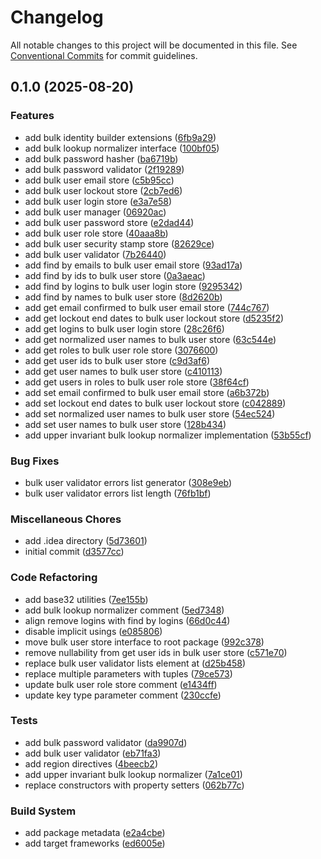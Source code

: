 # Changelog

All notable changes to this project will be documented in this file. See [Conventional Commits](https://www.conventionalcommits.org) for commit guidelines.

## 0.1.0 (2025-08-20)

### Features

* add bulk identity builder extensions ([6fb9a29](https://github.com/tnc1997/asp-net-core-identity-bulk/commit/6fb9a29fa3a28fee01a51365d20e81bd20ab069c))
* add bulk lookup normalizer interface ([100bf05](https://github.com/tnc1997/asp-net-core-identity-bulk/commit/100bf058892d51a5375ee4d101b3a37054dcb504))
* add bulk password hasher ([ba6719b](https://github.com/tnc1997/asp-net-core-identity-bulk/commit/ba6719bd7e36d553daf3731120b1fa2616678e53))
* add bulk password validator ([2f19289](https://github.com/tnc1997/asp-net-core-identity-bulk/commit/2f1928984b56e816ddbc09fb72e0874e6061bb0a))
* add bulk user email store ([c5b95cc](https://github.com/tnc1997/asp-net-core-identity-bulk/commit/c5b95ccc3bad844013c2079d8c941211402b5052))
* add bulk user lockout store ([2cb7ed6](https://github.com/tnc1997/asp-net-core-identity-bulk/commit/2cb7ed687976f9e07b58ad8cc6f9ba7dd246349a))
* add bulk user login store ([e3a7e58](https://github.com/tnc1997/asp-net-core-identity-bulk/commit/e3a7e5841e8cfd3ae4820049c21d8f289686c270))
* add bulk user manager ([06920ac](https://github.com/tnc1997/asp-net-core-identity-bulk/commit/06920acb2dcbd57a2b594239d3a71fdb24a3a8a9))
* add bulk user password store ([e2dad44](https://github.com/tnc1997/asp-net-core-identity-bulk/commit/e2dad44bca2f0b909aa9caabdd6890ba23c30528))
* add bulk user role store ([40aaa8b](https://github.com/tnc1997/asp-net-core-identity-bulk/commit/40aaa8b325a3d9f17bcc05910dab1cf4105ae7df))
* add bulk user security stamp store ([82629ce](https://github.com/tnc1997/asp-net-core-identity-bulk/commit/82629ce657e879745ce6a63393871e7540865fc4))
* add bulk user validator ([7b26440](https://github.com/tnc1997/asp-net-core-identity-bulk/commit/7b264401c57aff87c00a02535950307d783570d1))
* add find by emails to bulk user email store ([93ad17a](https://github.com/tnc1997/asp-net-core-identity-bulk/commit/93ad17aa6178efb1b32d2483671ee54b045e064e))
* add find by ids to bulk user store ([0a3aeac](https://github.com/tnc1997/asp-net-core-identity-bulk/commit/0a3aeac00cbbf811f9ca9c265da336f149578c2f))
* add find by logins to bulk user login store ([9295342](https://github.com/tnc1997/asp-net-core-identity-bulk/commit/9295342dc5eac2aa068f1c006d69ba1885f3b4f8))
* add find by names to bulk user store ([8d2620b](https://github.com/tnc1997/asp-net-core-identity-bulk/commit/8d2620b5d26773cdf511800916ea6a14707a7cf5))
* add get email confirmed to bulk user email store ([744c767](https://github.com/tnc1997/asp-net-core-identity-bulk/commit/744c767e7a713bed6745b615202f9d66538d1d06))
* add get lockout end dates to bulk user lockout store ([d5235f2](https://github.com/tnc1997/asp-net-core-identity-bulk/commit/d5235f203d7088487d7a7bbb26fb8e0951105bba))
* add get logins to bulk user login store ([28c26f6](https://github.com/tnc1997/asp-net-core-identity-bulk/commit/28c26f61cc4da541dd248e3a8eadece9bed17730))
* add get normalized user names to bulk user store ([63c544e](https://github.com/tnc1997/asp-net-core-identity-bulk/commit/63c544e5068e2aee32501abdf94afda166fd98de))
* add get roles to bulk user role store ([3076600](https://github.com/tnc1997/asp-net-core-identity-bulk/commit/30766001fc9096fa78c00a9c3d6558b1d914f1dd))
* add get user ids to bulk user store ([c9d3af6](https://github.com/tnc1997/asp-net-core-identity-bulk/commit/c9d3af6c532a62631fdee3dfa68a5ee5771533a3))
* add get user names to bulk user store ([c410113](https://github.com/tnc1997/asp-net-core-identity-bulk/commit/c4101131320f698b63d18a44361ed6cb36001f57))
* add get users in roles to bulk user role store ([38f64cf](https://github.com/tnc1997/asp-net-core-identity-bulk/commit/38f64cf2df7f2638ad80e275adaddbe852df09cf))
* add set email confirmed to bulk user email store ([a6b372b](https://github.com/tnc1997/asp-net-core-identity-bulk/commit/a6b372b989817c979d1611882ac525efc9098bcd))
* add set lockout end dates to bulk user lockout store ([c042889](https://github.com/tnc1997/asp-net-core-identity-bulk/commit/c04288930eccb6637424bddf07a55c02fd0cf904))
* add set normalized user names to bulk user store ([54ec524](https://github.com/tnc1997/asp-net-core-identity-bulk/commit/54ec52407f8cfa0c687a23502e755195d70f0ff0))
* add set user names to bulk user store ([128b434](https://github.com/tnc1997/asp-net-core-identity-bulk/commit/128b434371d70a71afdcbd4c9469f7ebe10e9936))
* add upper invariant bulk lookup normalizer implementation ([53b55cf](https://github.com/tnc1997/asp-net-core-identity-bulk/commit/53b55cfcab233260e6627ebf290d67730c6133e7))

### Bug Fixes

* bulk user validator errors list generator ([308e9eb](https://github.com/tnc1997/asp-net-core-identity-bulk/commit/308e9eb65e837744e3e133f2e0926217d3915f49))
* bulk user validator errors list length ([76fb1bf](https://github.com/tnc1997/asp-net-core-identity-bulk/commit/76fb1bffca79ae7f33c148a8ac84aaa45d98344d))

### Miscellaneous Chores

* add .idea directory ([5d73601](https://github.com/tnc1997/asp-net-core-identity-bulk/commit/5d7360176a4899fd9035deea1d83622c2233111e))
* initial commit ([d3577cc](https://github.com/tnc1997/asp-net-core-identity-bulk/commit/d3577ccce596680653ff3ef8e4523b2ec9af0426))

### Code Refactoring

* add base32 utilities ([7ee155b](https://github.com/tnc1997/asp-net-core-identity-bulk/commit/7ee155b94e6cc0d289744408b79245018a5b9f1d))
* add bulk lookup normalizer comment ([5ed7348](https://github.com/tnc1997/asp-net-core-identity-bulk/commit/5ed73486873b1dd07a753b00a72949d1ee49831f))
* align remove logins with find by logins ([66d0c44](https://github.com/tnc1997/asp-net-core-identity-bulk/commit/66d0c445848a13f57f87095b936b1ae8c802d524))
* disable implicit usings ([e085806](https://github.com/tnc1997/asp-net-core-identity-bulk/commit/e0858064478fc5388fc08e96c20b37f7114fa5bb))
* move bulk user store interface to root package ([992c378](https://github.com/tnc1997/asp-net-core-identity-bulk/commit/992c3781664758a2a7137980510ecd9dcecd9677))
* remove nullability from get user ids in bulk user store ([c571e70](https://github.com/tnc1997/asp-net-core-identity-bulk/commit/c571e70cefd9c1effccd8241ba8fceea6784feb4))
* replace bulk user validator lists element at ([d25b458](https://github.com/tnc1997/asp-net-core-identity-bulk/commit/d25b458efa8609c20e093886ea87daf1fd826c95))
* replace multiple parameters with tuples ([79ce573](https://github.com/tnc1997/asp-net-core-identity-bulk/commit/79ce5733dcae293f73633aa943d0f058c9f0f66e))
* update bulk user role store comment ([e1434ff](https://github.com/tnc1997/asp-net-core-identity-bulk/commit/e1434ffe439c03f1723aa8b8a641c95151ab0a05))
* update key type parameter comment ([230ccfe](https://github.com/tnc1997/asp-net-core-identity-bulk/commit/230ccfef5103de9ef80d43dcf0a5e9fa9d92de79))

### Tests

* add bulk password validator ([da9907d](https://github.com/tnc1997/asp-net-core-identity-bulk/commit/da9907de110888165d75497db4faa3ef94612920))
* add bulk user validator ([eb71fa3](https://github.com/tnc1997/asp-net-core-identity-bulk/commit/eb71fa3df636dcc0b7c407fdc10c3a52f8d8caa4))
* add region directives ([4beecb2](https://github.com/tnc1997/asp-net-core-identity-bulk/commit/4beecb2b2d3e8a555cbd169e4aa481008e817f8e))
* add upper invariant bulk lookup normalizer ([7a1ce01](https://github.com/tnc1997/asp-net-core-identity-bulk/commit/7a1ce0166c7ca9f16ecfdf1b93c0fefe4d139543))
* replace constructors with property setters ([062b77c](https://github.com/tnc1997/asp-net-core-identity-bulk/commit/062b77cae77ac64e0e6b70df0a1491947574e1e0))

### Build System

* add package metadata ([e2a4cbe](https://github.com/tnc1997/asp-net-core-identity-bulk/commit/e2a4cbe4742d587d9d31b8011a15b69c6980cde2))
* add target frameworks ([ed6005e](https://github.com/tnc1997/asp-net-core-identity-bulk/commit/ed6005e75b59eaeeb8843a28bf6c785ab2832237))
